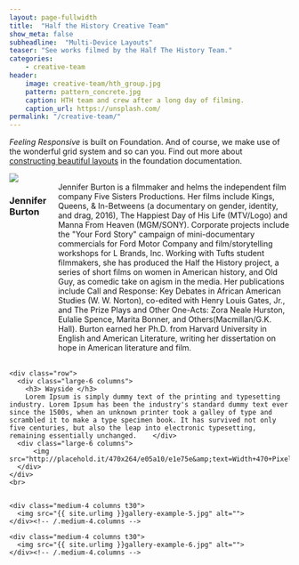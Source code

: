 ```yaml
---
layout: page-fullwidth
title:  "Half the History Creative Team"
show_meta: false
subheadline:  "Multi-Device Layouts"
teaser: "See works filmed by the Half The History Team."
categories:
    - creative-team
header:
    image: creative-team/hth_group.jpg
    pattern: pattern_concrete.jpg
    caption: HTH team and crew after a long day of filming. 
    caption_url: https://unsplash.com/
permalink: "/creative-team/"
---
```

<!-- <ul>
    {% for post in site.categories.design %}
    <li><a href="{{ site.url }}{{ post.url }}">{{ post.title }}</a></li>
    {% endfor %}
</ul> -->

*Feeling Responsive* is built on Foundation. And of course, we make use of the wonderful grid system and so can you. Find out more about [constructing  beautiful layouts][1] in the foundation documentation.
<!--more-->
<div class="show-for-large-up">
    <div class="row">
        <div class="small-12 columns">
        </div><!-- /.small-12.columns -->
    </div>

<div class="row">
	  <div class="large-6 columns">
	      <img src="{{ site.urlimg }}creative-team-jennifer.jpg" align="middle">
	  </div>
	  <div class="large-6 columns">
	  	<h3> Jennifer Burton </h3>
	  	Jennifer Burton is a filmmaker and helms the independent film company Five Sisters Productions. Her films include Kings, Queens, & In-Betweens (a documentary on gender, identity, and drag, 2016), The Happiest Day of His Life (MTV/Logo) and Manna From Heaven (MGM/SONY). Corporate projects include the "Your Ford Story" campaign of mini-documentary commercials for Ford Motor Company and film/storytelling workshops for L Brands, Inc. Working with Tufts student filmmakers, she has produced the Half the History project, a series of short films on women in American history, and Old Guy, as comedic take on agism in the media. Her publications include Call and Response: Key Debates in African American Studies (W. W. Norton), co-edited with Henry Louis Gates, Jr., and The Prize Plays and Other One-Acts: Zora Neale Hurston, Eulalie Spence, Marita Bonner, and Others(Macmillan/G.K. Hall). Burton earned her Ph.D. from Harvard University in English and American Literature, writing her dissertation on hope in American literature and film.
	  </div>
	</div>
	<br>

	<div class="row">
	  <div class="large-6 columns">
		<h3> Wayside </h3>
	  	Lorem Ipsum is simply dummy text of the printing and typesetting industry. Lorem Ipsum has been the industry's standard dummy text ever since the 1500s, when an unknown printer took a galley of type and scrambled it to make a type specimen book. It has survived not only five centuries, but also the leap into electronic typesetting, remaining essentially unchanged.	  </div>
	  <div class="large-6 columns">
	      <img src="http://placehold.it/470x264/e05a10/e1e75e&amp;text=Width+470+Pixel">
	  </div>
	</div>
	<br>

<!-- <div class="row">
    <div class="medium-8 columns t30">
    <img src="{{ site.urlimg }}/about/emma-painting.png" alt="" height="200">
    </div>-->

<div class="row">
    <div class="medium-4 columns t30">
    <img src="{{ site.urlimg }}gallery-example-4.jpg" alt="">
    </div><!-- /.medium-4.columns -->

    <div class="medium-4 columns t30">
      <img src="{{ site.urlimg }}gallery-example-5.jpg" alt="">
    </div><!-- /.medium-4.columns -->

    <div class="medium-4 columns t30">
      <img src="{{ site.urlimg }}gallery-example-6.jpg" alt="">
    </div><!-- /.medium-4.columns -->

</div><!-- /.row -->


</div><!-- /.row -->

 [1]: http://foundation.zurb.com/docs/components/grid.html
